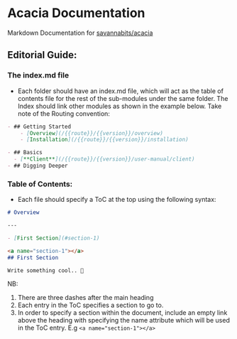 # Acacia Documentation
Markdown Documentation for [savannabits/acacia](https://github.com/savannabits/acacia)

## Editorial Guide:
### The index.md file
- Each folder should have an index.md file, which will act as the table of contents file for the rest of the sub-modules under the same folder. The Index should link other modules as shown in the example below. Take note of the Routing convention:
```md
- ## Getting Started
    - [Overview](/{{route}}/{{version}}/overview)
    - [Installation](/{{route}}/{{version}}/installation)

- ## Basics
  - [**Client**](/{{route}}/{{version}}/user-manual/client)
- ## Digging Deeper
```
### Table of Contents:
- Each file should specify a ToC at the top using the following syntax:
```md
# Overview

---

- [First Section](#section-1)

<a name="section-1"></a>
## First Section

Write something cool.. 🦊
```
NB:
1. There are three dashes after the main heading
2. Each entry in the ToC specifies a section to go to.
3. In order to specify a section within the document, include an empty link above the heading with specifying the name attribute which will be used in the ToC entry. E.g `<a name="section-1"></a>`
